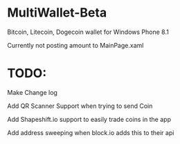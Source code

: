 MultiWallet-Beta
================

Bitcoin, Litecoin, Dogecoin wallet for Windows Phone 8.1


Currently not posting amount to MainPage.xaml


TODO:
=====

Make Change log

Add QR Scanner Support when trying to send Coin

Add Shapeshift.io support to easily trade coins in the app

Add address sweeping when block.io adds this to their api

